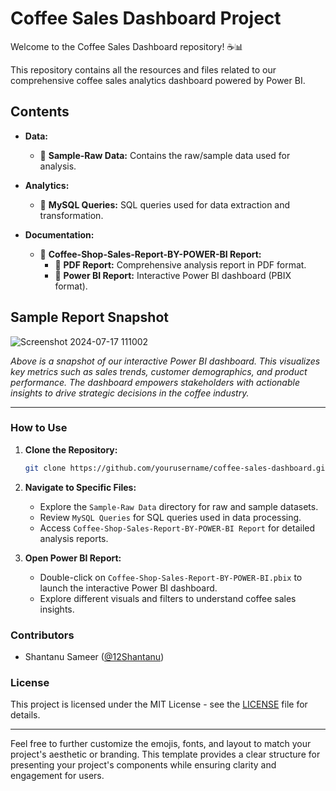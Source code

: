 
# Coffee Sales Dashboard Project

Welcome to the Coffee Sales Dashboard repository! ☕📊

This repository contains all the resources and files related to our comprehensive coffee sales analytics dashboard powered by Power BI.

## Contents

- **Data:**
  - 📁 **Sample-Raw Data:** Contains the raw/sample data used for analysis.

- **Analytics:**
  - 📄 **MySQL Queries:** SQL queries used for data extraction and transformation.

- **Documentation:**
  - 📄 **Coffee-Shop-Sales-Report-BY-POWER-BI Report:** 
    - 📄 **PDF Report:** Comprehensive analysis report in PDF format.
    - 📄 **Power BI Report:** Interactive Power BI dashboard (PBIX format).

## Sample Report Snapshot


![Screenshot 2024-07-17 111002](https://github.com/user-attachments/assets/a5df81b6-8658-4af5-8f43-5b34b1be47b6)


*Above is a snapshot of our interactive Power BI dashboard. This visualizes key metrics such as sales trends, customer demographics, and product performance. The dashboard empowers stakeholders with actionable insights to drive strategic decisions in the coffee industry.*

---

### How to Use

1. **Clone the Repository:**
   ```bash
   git clone https://github.com/yourusername/coffee-sales-dashboard.git
   ```

2. **Navigate to Specific Files:**
   - Explore the `Sample-Raw Data` directory for raw and sample datasets.
   - Review `MySQL Queries` for SQL queries used in data processing.
   - Access `Coffee-Shop-Sales-Report-BY-POWER-BI Report` for detailed analysis reports.

3. **Open Power BI Report:**
   - Double-click on `Coffee-Shop-Sales-Report-BY-POWER-BI.pbix` to launch the interactive Power BI dashboard.
   - Explore different visuals and filters to understand coffee sales insights.

### Contributors

- Shantanu Sameer ([@12Shantanu](https://github.com/12Shantanu))

### License

This project is licensed under the MIT License - see the [LICENSE](LICENSE) file for details.

---

Feel free to further customize the emojis, fonts, and layout to match your project's aesthetic or branding. This template provides a clear structure for presenting your project's components while ensuring clarity and engagement for users.
